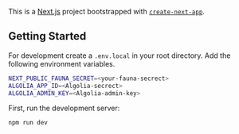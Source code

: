 This is a [Next.js](https://nextjs.org/) project bootstrapped with [`create-next-app`](https://github.com/vercel/next.js/tree/canary/packages/create-next-app).

## Getting Started

For development create a `.env.local` in your root directory. Add the following environment variables.

```bash
NEXT_PUBLIC_FAUNA_SECRET=<your-fauna-secrect>
ALGOLIA_APP_ID=<Algolia-secrect>
ALGOLIA_ADMIN_KEY=<Algolia-admin-key>
```

First, run the development server:

```bash
npm run dev
```
